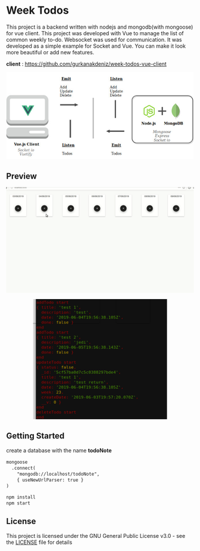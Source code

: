 # Week Todos

This project is a backend written with nodejs and mongodb(with mongoose) for vue client. This project was developed with Vue to manage the list of common weekly to-do. Websocket was used for communication. It was developed as a simple example for Socket and Vue. You can make it look more beautiful or add new features.

**client** : https://github.com/gurkanakdeniz/week-todos-vue-client

<p align="center">
  <img src="https://raw.githubusercontent.com/gurkanakdeniz/week-todos-vue-client/master/screen/draw.jpg">
</p>

## Preview

![demo](https://raw.githubusercontent.com/gurkanakdeniz/week-todos-vue-client/master/screen/demo.gif  "demo")


<p align="center">
  <img width="360" length="480" src="https://raw.githubusercontent.com/gurkanakdeniz/week-todos-nodejs-backend/master/screen/1.png">
</p>

## Getting Started

create a database with the name **todoNote**

```
mongoose
  .connect(
    "mongodb://localhost/todoNote",
    { useNewUrlParser: true }
)
```

```
npm install
npm start
```

## License

This project is licensed under the GNU General Public License v3.0 - see the [LICENSE](LICENSE) file for details
